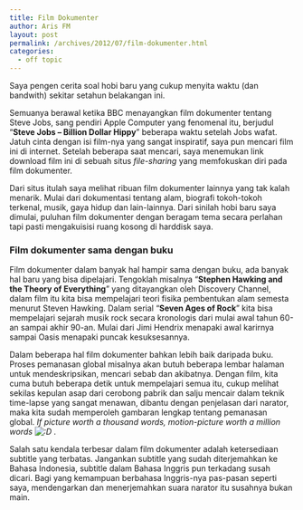 ```yaml
---
title: Film Dokumenter
author: Aris FM
layout: post
permalink: /archives/2012/07/film-dokumenter.html
categories:
  - off topic
---
```

Saya pengen cerita soal hobi baru yang cukup menyita waktu (dan bandwith) sekitar setahun belakangan ini.

Semuanya berawal ketika BBC menayangkan film dokumenter tentang Steve Jobs, sang pendiri Apple Computer yang fenomenal itu, berjudul &#8220;**Steve Jobs &#8211; Billion Dollar Hippy**&#8221; beberapa waktu setelah Jobs wafat. Jatuh cinta dengan isi film-nya yang sangat inspiratif, saya pun mencari film ini di internet. Setelah beberapa saat mencari, saya menemukan link download film ini di sebuah situs *file-sharing* yang memfokuskan diri pada film dokumenter.

Dari situs itulah saya melihat ribuan film dokumenter lainnya yang tak kalah menarik. Mulai dari dokumentasi tentang alam, biografi tokoh-tokoh terkenal, musik, gaya hidup dan lain-lainnya. Dari sinilah hobi baru saya dimulai, puluhan film dokumenter dengan beragam tema secara perlahan tapi pasti mengakuisisi ruang kosong di harddisk saya.

### Film dokumenter sama dengan buku

Film dokumenter dalam banyak hal hampir sama dengan buku, ada banyak hal baru yang bisa dipelajari. Tengoklah misalnya &#8220;**Stephen Hawking and the Theory of Everything**&#8221; yang ditayangkan oleh Discovery Channel, dalam film itu kita bisa mempelajari teori fisika pembentukan alam semesta menurut Steven Hawking. Dalam serial &#8220;**Seven Ages of Rock**&#8221; kita bisa mempelajari sejarah musik rock secara kronologis dari mulai awal tahun 60-an sampai akhir 90-an. Mulai dari Jimi Hendrix menapaki awal karirnya sampai Oasis menapaki puncak kesuksesannya.

Dalam beberapa hal film dokumenter bahkan lebih baik daripada buku. Proses pemanasan global misalnya akan butuh beberapa lembar halaman untuk mendeskripsikan, mencari sebab dan akibatnya. Dengan film, kita cuma butuh beberapa detik untuk mempelajari semua itu, cukup melihat sekilas kepulan asap dari cerobong pabrik dan salju mencair dalam teknik time-lapse yang sangat menawan, dibantu dengan penjelasan dari narator, maka kita sudah memperoleh gambaran lengkap tentang pemanasan global. *If picture worth a thousand words, motion-picture worth a million words <img src='http://i1.wp.com/cekerholic.com/wp-includes/images/smilies/icon_biggrin.gif?w=604' alt=':D' class='wp-smiley' data-recalc-dims="1" /> .*

Salah satu kendala terbesar dalam film dokumenter adalah ketersediaan subtitle yang terbatas. Jangankan subtitle yang sudah diterjemahkan ke Bahasa Indonesia, subtitle dalam Bahasa Inggris pun terkadang susah dicari. Bagi yang kemampuan berbahasa Inggris-nya pas-pasan seperti saya, mendengarkan dan menerjemahkan suara narator itu susahnya bukan main.